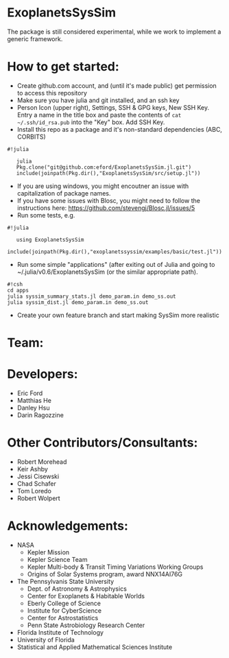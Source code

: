 # ExoplanetsSysSim
The package is still considered experimental, while we work to implement a generic framework.

# How to get started:
* Create github.com account, and (until it's made public) get permission to access this repository
* Make sure you have julia and git installed, and an ssh key
* Person Icon (upper right), Settings, SSH & GPG keys, New SSH Key.  Entry a name in the title box and paste the contents of `cat ~/.ssh/id_rsa.pub` into the "Key" box. Add SSH Key.  
* Install this repo as a package and it's non-standard dependencies (ABC, CORBITS)
```
#!julia

   julia
   Pkg.clone("git@github.com:eford/ExoplanetsSysSim.jl.git")
   include(joinpath(Pkg.dir(),"ExoplanetsSysSim/src/setup.jl"))   

```
* If you are using windows, you might encoutner an issue with capitalization of package names.
* If you have some issues with Blosc, you might need to follow the instructions here: https://github.com/stevengj/Blosc.jl/issues/5
* Run some tests, e.g. 
```
#!julia

   using ExoplanetsSysSim
   include(joinpath(Pkg.dir(),"exoplanetssyssim/examples/basic/test.jl"))   
```
* Run some simple "applications" (after exiting out of Julia and going to 
~/.julia/v0.6/ExoplanetsSysSim (or the similar appropriate path).

```
#!csh
cd apps
julia syssim_summary_stats.jl demo_param.in demo_ss.out
julia syssim_dist.jl demo_param.in demo_ss.out
```
* Create your own feature branch and start making SysSim more realistic

# Team:
# Developers:
  * Eric Ford
  * Matthias He
  * Danley Hsu
  * Darin Ragozzine
# Other Contributors/Consultants:
  * Robert Morehead
  * Keir Ashby
  * Jessi Cisewski
  * Chad Schafer
  * Tom Loredo
  * Robert Wolpert

# Acknowledgements:
* NASA
  * Kepler Mission
  * Kepler Science Team
  * Kepler Multi-body & Transit Timing Variations Working Groups
  * Origins of Solar Systems program, award NNX14AI76G
* The Pennsylvanis State University
  * Dept. of Astronomy & Astrophysics
  * Center for Exoplanets & Habitable Worlds
  * Eberly College of Science
  * Institute for CyberScience
  * Center for Astrostatistics
  * Penn State Astrobiology Research Center
* Florida Institute of Technology
* University of Florida
* Statistical and Applied Mathematical Sciences Institute
